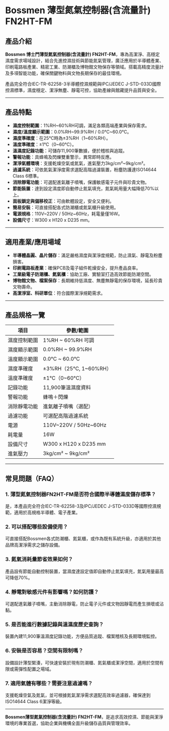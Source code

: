 # Bossmen 薄型氮氣控制器(含流量計) FN2HT-FM

## 產品介紹

**Bossmen 博士門薄型氮氣控制器(含流量計) FN2HT-FM**，專為高潔淨、高穩定濕度需求場域設計，結合先進控濕技術與節能氮氣管理，廣泛應用於半導體產業、印刷電路板產業、精密工業、防潮櫃及博物館文物保存等領域。搭載高精度流量計及多項智能功能，確保關鍵物料與文物長期保存的最佳環境。

產品完全符合IEC-TR-62258-3半導體控濕規範與IPC/JEDEC J-STD-033D國際控濕標準，濕度穩定、潔淨無塵、靜電可控，協助產線與館藏提升品質與安全。

---

## 產品特點

- **濕度控制範圍**：1%RH~60%RH可調，滿足各類高端產業與保存需求。
- **濕度/溫度顯示範圍**：0.0%RH~99.9%RH / 0.0℃~60.0℃。
- **濕度準確度**：在25℃時為±3%RH（1~60%RH）。
- **溫度準確度**：±1℃（0~60℃）。
- **溫濕度記錄功能**：可儲存11,900筆數據，便於稽核與追蹤。
- **警報功能**：具蜂鳴及閃爍雙重警示，異常即時反應。
- **潔淨氣體環境**：支援乾燥空氣或氮氣，進氣壓力3kg/cm²~9kg/cm²。
- **過濾系統**：可依氮氣潔淨度需求選配高階過濾裝置，粉塵防護達ISO14644 Class 6標準。
- **消除靜電功能**：可選配進氣離子噴嘴，保護敏感電子元件與珍貴文物。
- **節能裝置**：達到設定濕度即自動停止氮氣填充，氮氣耗用量大幅降低70%以上。
- **面板鎖定與偏移校正**：可由軟體設定，安全又便利。
- **簡易安裝**：可直接搭配各式防潮櫃或氮氣櫃升級使用。
- **電源規格**：110V~220V / 50Hz~60Hz，耗電量僅16W。
- **設備尺寸**：W300 x H120 x D235 mm。

---

## 適用產業/應用場域

- **半導體晶圓、晶片儲存**：滿足嚴格濕度與潔淨度規範，防止濕氣、靜電及粉塵損害。
- **印刷電路板產業**：確保PCB及電子組件乾燥安全，提升產品良率。
- **工業級電子防潮櫃、氮氣櫃**：協助工廠、實驗室打造高效節能防潮空間。
- **博物館文物、檔案保存**：長期維持低濕度、無塵無靜電的保存環境，延長珍貴文物壽命。
- **高潔淨室、科研單位**：符合國際潔淨規範需求。

---

## 產品規格一覽

| 項目               | 參數/範圍                        |
|-------------------|---------------------------------|
| 濕度控制範圍      | 1%RH ~ 60%RH 可調                |
| 濕度顯示範圍      | 0.0%RH ~ 99.9%RH                 |
| 溫度顯示範圍      | 0.0℃ ~ 60.0℃                    |
| 濕度準確度        | ±3%RH（25℃, 1~60%RH）           |
| 溫度準確度        | ±1℃（0~60℃）                   |
| 記錄功能          | 11,900筆溫濕度資料               |
| 警報功能          | 蜂鳴＋閃爍                        |
| 消除靜電功能      | 進氣離子噴嘴（選配）             |
| 過濾功能          | 可選配高階過濾系統               |
| 電源              | 110V~220V / 50Hz~60Hz           |
| 耗電量            | 16W                              |
| 設備尺寸          | W300 x H120 x D235 mm           |
| 進氣壓力          | 3kg/cm² ~ 9kg/cm²                |

---

## 常見問題（FAQ）

### 1. 薄型氮氣控制器FN2HT-FM是否符合國際半導體濕度儲存標準？
是，本產品完全符合IEC-TR-62258-3及IPC/JEDEC J-STD-033D等國際控濕規範，適用於高規格半導體、電子產業。

### 2. 可以搭配哪些設備使用？
可直接搭配Bossmen各式防潮櫃、氮氣櫃，或作為既有系統升級，亦適用於其他品牌高潔淨需求之儲存設備。

### 3. 氮氣消耗量節省效果如何？
產品設有節能自動控制裝置，當濕度達設定值即自動停止氮氣填充，氮氣用量最高可降低70%。

### 4. 靜電對敏感元件有影響嗎？如何防護？
可選配進氣離子噴嘴，主動消除靜電，防止電子元件或文物因靜電而產生損壞或沾黏。

### 5. 是否能進行數據記錄與溫濕度歷史查詢？
裝置內建11,900筆溫濕度記錄功能，方便品質追蹤、檔案稽核及長期環境監控。

### 6. 安裝是否容易？空間有限制嗎？
設備設計薄型緊湊，可快速安裝於現有防潮櫃、氮氣櫃或潔淨空間，適用於空間有限或需彈性配置之場域。

### 7. 適用氣體有哪些？需要注意過濾嗎？
支援乾燥空氣及氮氣，並可根據氮氣潔淨需求選配高效率過濾器，確保達到ISO14644 Class 6潔淨等級。

---

**Bossmen薄型氮氣控制器(含流量計) FN2HT-FM**，是追求高效控濕、節能與潔淨環境的專業首選，協助企業與機構全面升級儲存品質與管理效率。